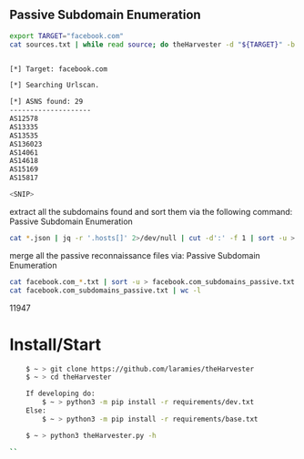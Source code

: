 ## Passive Subdomain Enumeration

```bash
export TARGET="facebook.com"
cat sources.txt | while read source; do theHarvester -d "${TARGET}" -b $source -f "${source}_${TARGET}";done


[*] Target: facebook.com

[*] Searching Urlscan.

[*] ASNS found: 29
--------------------
AS12578
AS13335
AS13535
AS136023
AS14061
AS14618
AS15169
AS15817

<SNIP>
```

extract all the subdomains found and sort them via the following command:
Passive Subdomain Enumeration

```bash
cat *.json | jq -r '.hosts[]' 2>/dev/null | cut -d':' -f 1 | sort -u > "${TARGET}_theHarvester.txt"
```

merge all the passive reconnaissance files via:
Passive Subdomain Enumeration

```bash
cat facebook.com_*.txt | sort -u > facebook.com_subdomains_passive.txt
cat facebook.com_subdomains_passive.txt | wc -l
``` 


11947





# Install/Start

```bash
    $ ~ > git clone https://github.com/laramies/theHarvester 
    $ ~ > cd theHarvester

    If developing do:
        $ ~ > python3 -m pip install -r requirements/dev.txt
    Else:
        $ ~ > python3 -m pip install -r requirements/base.txt

    $ ~ > python3 theHarvester.py -h

``
